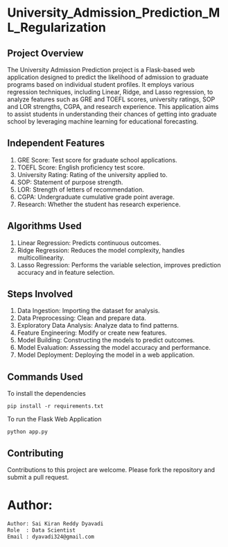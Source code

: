 # University_Admission_Prediction_ML_Regularization

## Project Overview

The University Admission Prediction project is a Flask-based web application designed to predict the likelihood of admission to graduate programs based on individual student profiles. It employs various regression techniques, including Linear, Ridge, and Lasso regression, to analyze features such as GRE and TOEFL scores, university ratings, SOP and LOR strengths, CGPA, and research experience. This application aims to assist students in understanding their chances of getting into graduate school by leveraging machine learning for educational forecasting.

## Independent Features

1. GRE Score: Test score for graduate school applications.
2. TOEFL Score: English proficiency test score.
3. University Rating: Rating of the university applied to.
4. SOP: Statement of purpose strength.
5. LOR: Strength of letters of recommendation.
6. CGPA: Undergraduate cumulative grade point average.
7. Research: Whether the student has research experience.


## Algorithms Used

1. Linear Regression: Predicts continuous outcomes.
2. Ridge Regression: Reduces the model complexity, handles multicollinearity.
3. Lasso Regression: Performs the variable selection, improves prediction accuracy and in feature selection.


## Steps Involved

1. Data Ingestion: Importing the dataset for analysis.
2. Data Preprocessing: Clean and prepare data.
3. Exploratory Data Analysis: Analyze data to find patterns.
4. Feature Engineering: Modify or create new features.
5. Model Building: Constructing the models to predict outcomes.
6. Model Evaluation: Assessing the model accuracy and performance.
7. Model Deployment: Deploying the model in a web application.

## Commands Used

To install the dependencies

```
pip install -r requirements.txt
```

To run the Flask Web Application

```
python app.py
```

## Contributing

Contributions to this project are welcome. Please fork the repository and submit a pull request.

# Author:

```bash
Author: Sai Kiran Reddy Dyavadi
Role  : Data Scientist
Email : dyavadi324@gmail.com
```
